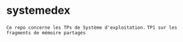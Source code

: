 # systemedex
`
  Ce repo concerne les TPs de Système d'exploitation.
`
`
  TP1 sur les fragments de mémoire partagés
`
